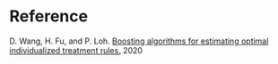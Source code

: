 # Reference

D. Wang, H. Fu, and P. Loh. [Boosting algorithms for estimating optimal individualized treatment rules.](https://arxiv.org/abs/2002.00079) 2020
